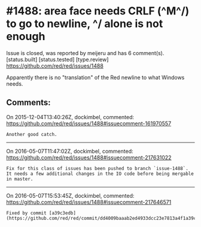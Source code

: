 
#1488: area face needs CRLF (^M^/) to go to newline, ^/ alone is not enough
================================================================================
Issue is closed, was reported by meijeru and has 6 comment(s).
[status.built] [status.tested] [type.review]
<https://github.com/red/red/issues/1488>

Apparently there is no "translation" of the Red newline to what Windows needs.



Comments:
--------------------------------------------------------------------------------

On 2015-12-04T13:40:26Z, dockimbel, commented:
<https://github.com/red/red/issues/1488#issuecomment-161970557>

    Another good catch.

--------------------------------------------------------------------------------

On 2016-05-07T11:47:02Z, dockimbel, commented:
<https://github.com/red/red/issues/1488#issuecomment-217631022>

    Fix for this class of issues has been pushed to branch `issue-1488`. It needs a few additional changes in the IO code before being mergable in master.

--------------------------------------------------------------------------------

On 2016-05-07T15:53:45Z, dockimbel, commented:
<https://github.com/red/red/issues/1488#issuecomment-217646571>

    Fixed by commit [a39c3edb](https://github.com/red/red/commit/dd4009baaab2ed4933dcc23e7813a4f1a39c3edb).

